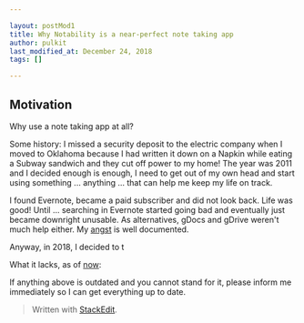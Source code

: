 ```yaml
---

layout: postMod1
title: Why Notability is a near-perfect note taking app
author: pulkit
last_modified_at: December 24, 2018
tags: []

---
```


## Motivation

Why use a note taking app at all?

Some history: I missed a security deposit to the electric company when I moved to Oklahoma because I had written it down on a Napkin while eating a Subway sandwich and they cut off power to my home!  The year was 2011 and I decided enough is enough, I need to get out of my own head and start using something ... anything ... that can help me keep my life on track.

I found Evernote, became a paid subscriber and did not look back. Life was good! Until ... searching in Evernote started going bad and eventually just became downright unusable. As alternatives, gDocs and gDrive weren't much help either. My [angst](https://medium.com/@learnwell/evernote-vs-google-docs-the-user-loses-49b5eca7c052) is well documented.

Anyway, in 2018, I decided to t

What it lacks, as of <u>now</u>:

If anything above is outdated and you cannot stand for it, please inform me immediately so I can get everything up to date.

> Written with [StackEdit](https://stackedit.io/).
<!--stackedit_data:
eyJoaXN0b3J5IjpbOTY5OTI5NDcwXX0=
-->